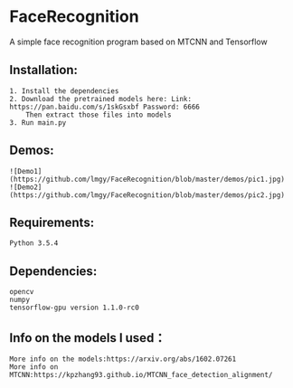 # FaceRecognition
A simple face recognition program based on MTCNN and Tensorflow

## Installation:
	1. Install the dependencies
    2. Download the pretrained models here: Link: https://pan.baidu.com/s/1skGsxbf Password: 6666
        Then extract those files into models
    3. Run main.py

## Demos:
	![Demo1](https://github.com/lmgy/FaceRecognition/blob/master/demos/pic1.jpg)
	![Demo2](https://github.com/lmgy/FaceRecognition/blob/master/demos/pic2.jpg)
## Requirements:
    Python 3.5.4

## Dependencies:
    opencv
    numpy
    tensorflow-gpu version 1.1.0-rc0
    
## Info on the models I used：
    More info on the models:https://arxiv.org/abs/1602.07261
    More info on MTCNN:https://kpzhang93.github.io/MTCNN_face_detection_alignment/